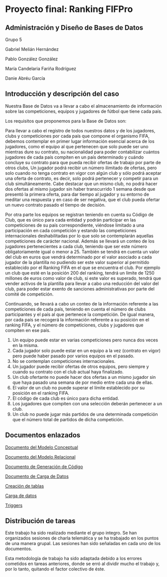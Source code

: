 # Proyecto final: Ranking FIFPro

## Administración y Diseño de Bases de Datos

Grupo 5

Gabriel Melián Hernández

Pablo González González

María Candelaria Fariña Rodríguez

Danie Abréu García


## Introducción y descripción del caso

Nuestra Base de Datos va a llevar a cabo el almacenamiento de información
sobre las competiciones, equipos y jugadores de fútbol que tiene cada país.

Los requisitos que proponemos para la Base de Datos son:

Para llevar a cabo el registro de todos nuestros datos y de los jugadores, clubs y
competiciones por cada país que compone el organismo FIFA, debemos contemplar en primer lugar información esencial acerca de los jugadores, como el equipo al que pertenecen que solo puede ser uno mientras dure su contrato, su nacionalidad para poder contabilizar cuántos jugadores de cada país compiten en un país determinado y cuándo concluye su contrato para que pueda recibir ofertas de trabajo por parte de otros clubs, Un jugador podrá recibir un número ilimitado de ofertas, pero solo cuando no tenga contrato en vigor con algún club y sólo podrá aceptar una oferta de contrato, es decir, solo podrá pertenecer y competir para un club simultáneamente. Cabe destacar que un mismo club, no podrá hacer dos ofertas al mismo jugador sin haber transcurrido 1 semana desde que presentó la primera oferta, para dar tiempo al jugador y su entorno de meditar una respuesta y en caso de ser negativa, que el club pueda ofertar un nuevo contrato pasado el tiempo de decisión.

Por otra parte los equipos se registran teniendo en cuenta su Código de Club, que es único
para cada entidad y podrán participar en las competiciones de su país correspondiente, viéndose limitado a una participación en cada competición y estando las competiciones internacionales deshabilitadas por lo que solo se contemplarán aquellas competiciones de carácter nacional. Además se llevará un conteo de los jugadores pertenecientes a cada club, teniendo que ser este número obligatoriamente igual o menor a 25. También se tendrá en cuenta un valor del club en euros que vendrá determinado por el valor asociado a cada jugador de la plantilla no pudiendo ser este valor superior al permitido establecido por el Ranking FIFA en el que se encuentra el club. Por ejemplo un club que esté en la posición 200 del ranking, tendrá un límite de 1250 millones de euros como valor
de club, si este valor es superado, tendrá que vender activos de la plantilla para llevar a cabo una reducción del valor del club, para poder estar exento de sanciones administrativas por parte del comité de competición.

Continuando, se llevará a cabo un conteo de la información referente a las competiciones de cada país, teniendo en cuenta el número de clubs participantes y el país al que pertenece la competición. De igual manera, por cada país se recogerá la información referente a su posición en el ranking FIFA, y el número de competiciones, clubs y jugadores que compiten en ese país.

1. Un equipo puede estar en varias competiciones pero nunca dos veces en la misma.
2. Cada jugador solo puede estar en un equipo a la vez (contrato en vigor) pero puede haber
   pasado por varios equipos en el pasado.
3. No se contemplan competiciones internacionales.
4. Un jugador puede recibir ofertas de otros equipos, pero siempre y cuando su contrato con el
   club actual haya finalizado.
5. Un club ofertante no puede hacer dos ofertas a un mismo jugador sin que haya pasado una
   semana de por medio entre cada una de ellas.
6. El valor de un club no puede superar el límite establecido por su posición en el ranking FIFA.
7. El código de cada club es único para dicha entidad.
8. Los jugadores que compiten con una selección deberán pertenecer a un club.
9. Un club no puede jugar más partidos de una determinada competición que el número total de partidos de dicha competición.


## Documentos enlazados

[Documento del Modelo Conceptual](https://github.com/PabloGonzalezGonzalez/adbd2021/blob/main/ProyectoFinal/Documentos/Modelo%20Conceptual-Grupo%205.pdf)

[Documento del Modelo Relacional](https://github.com/PabloGonzalezGonzalez/adbd2021/blob/main/ProyectoFinal/Documentos/Modelo%20Relacional-Grupo5.pdf)

[Documento de Generación de Código]()

[Documento de Carga de Datos](https://github.com/PabloGonzalezGonzalez/adbd2021/blob/main/ProyectoFinal/Documentos/Pruebas-Grupo5.pdf)

[Creación de tablas](https://github.com/PabloGonzalezGonzalez/adbd2021/blob/main/ProyectoFinal/Documentos/CreacionTablas.sql)

[Carga de datos](https://github.com/PabloGonzalezGonzalez/adbd2021/blob/main/ProyectoFinal/Documentos/carga_datos.sql)

[Triggers](https://github.com/PabloGonzalezGonzalez/adbd2021/blob/main/ProyectoFinal/Documentos/triggers.sql)

## Distribución de tareas

Este trabajo ha sido realizado mediante el grupo integro. Se han organizados sesiones de charla telemática y se ha trabajado en los puntos de una manera grupal. Las sesiones han sido señaladas en cada uno de los documentos.

Esta metodología de trabajo ha sido adaptada debido a los errores cometidos en tareas anteriores, donde se erró al dividir mucho el trabajo y, por lo tanto, quitando el factor colectivo de éste.
